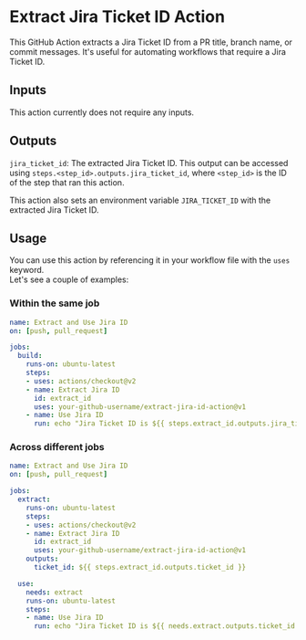 # Extract Jira Ticket ID Action

This GitHub Action extracts a Jira Ticket ID from a PR title, branch name, or commit messages. It's useful for automating workflows that require a Jira Ticket ID.

## Inputs

This action currently does not require any inputs.

## Outputs

`jira_ticket_id`: The extracted Jira Ticket ID. This output can be accessed using `steps.<step_id>.outputs.jira_ticket_id`, where `<step_id>` is the ID of the step that ran this action.

This action also sets an environment variable `JIRA_TICKET_ID` with the extracted Jira Ticket ID.

## Usage

You can use this action by referencing it in your workflow file with the `uses` keyword.  
Let's see a couple of examples:

### Within the same job

```yaml
name: Extract and Use Jira ID
on: [push, pull_request]

jobs:
  build:
    runs-on: ubuntu-latest
    steps:
    - uses: actions/checkout@v2
    - name: Extract Jira ID
      id: extract_id
      uses: your-github-username/extract-jira-id-action@v1
    - name: Use Jira ID
      run: echo "Jira Ticket ID is ${{ steps.extract_id.outputs.jira_ticket_id }}"
```

### Across different jobs

```yaml
name: Extract and Use Jira ID
on: [push, pull_request]

jobs:
  extract:
    runs-on: ubuntu-latest
    steps:
    - uses: actions/checkout@v2
    - name: Extract Jira ID
      id: extract_id
      uses: your-github-username/extract-jira-id-action@v1
    outputs:
      ticket_id: ${{ steps.extract_id.outputs.ticket_id }}

  use:
    needs: extract
    runs-on: ubuntu-latest
    steps:
    - name: Use Jira ID
      run: echo "Jira Ticket ID is ${{ needs.extract.outputs.ticket_id }}"